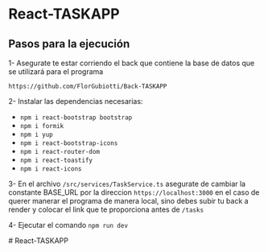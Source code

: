 # React-TASKAPP
## Pasos para la ejecución 

1- Asegurate te estar corriendo el back que contiene la base de datos que se utilizará para el programa 
```
https://github.com/FlorGubiotti/Back-TASKAPP
```
2- Instalar las dependencias necesarias: 

- `npm i react-bootstrap bootstrap`
- `npm i formik`
- `npm i yup`
- `npm i react-bootstrap-icons`
- `npm i react-router-dom`
- `npm i react-toastify`
- `npm i react-icons`

3- En el archivo `/src/services/TaskService.ts` asegurate de cambiar la constante BASE_URL por la direccion `https://localhost:3000` en el caso de querer manerar el programa de manera local, sino debes subir tu back a render y colocar el link que te proporciona antes de `/tasks`

4- Ejecutar el comando ```npm run dev```

#   R e a c t - T A S K A P P 
 
 
